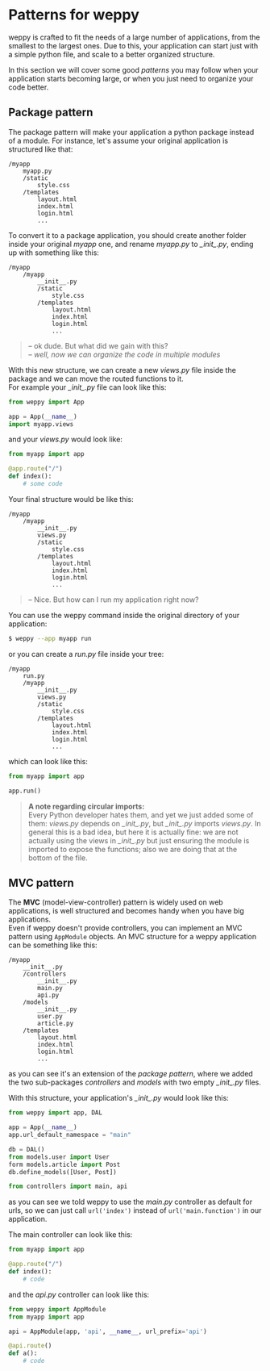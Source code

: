 Patterns for weppy
==================

weppy is crafted to fit the needs of a large number of applications, from the smallest to the largest ones. Due to this, your application can start just with a simple python file, and scale to a better organized structure.

In this section we will cover some good *patterns* you may follow when your application starts becoming large, or when you just need to organize your code better.

Package pattern
---------------

The package pattern will make your application a python package instead of a module. For instance, let's assume your original application is structured like that:

```
/myapp
    myapp.py
    /static
        style.css
    /templates
        layout.html
        index.html
        login.html
        ...
```

To convert it to a package application, you should create another folder inside your original *myapp* one, and rename *myapp.py* to *\__init__.py*, ending up with something like this:

```
/myapp
    /myapp
        __init__.py
        /static
            style.css
        /templates
            layout.html
            index.html
            login.html
            ...
```

> – ok dude. But what did we gain with this?   
> – *well, now we can organize the code in multiple modules*

With this new structure, we can create a new *views.py* file inside the package and we can move the routed functions to it.   
For example your *\__init__.py* file can look like this:

```python
from weppy import App

app = App(__name__)
import myapp.views
```

and your *views.py* would look like:

```python
from myapp import app

@app.route("/")
def index():
    # some code
```

Your final structure would be like this:

```
/myapp
    /myapp
        __init__.py
        views.py
        /static
            style.css
        /templates
            layout.html
            index.html
            login.html
            ...
```

> – Nice. But how can I run my application right now?

You can use the weppy command inside the original directory of your application:

```bash
$ weppy --app myapp run
```

or you can create a *run.py* file inside your tree:

```
/myapp
    run.py
    /myapp
        __init__.py
        views.py
        /static
            style.css
        /templates
            layout.html
            index.html
            login.html
            ...
```

which can look like this:

```python
from myapp import app

app.run()
```

> **A note regarding circular imports:**   
> Every Python developer hates them, and yet we just added some of them: *views.py* depends on *\__init\__.py*, but *\__init\__.py* imports *views.py*. In general this is a bad idea, but here it is actually fine: we are not actually using the views in *\__init\__.py* but just ensuring the module is imported to expose the functions; also we are doing that at the bottom of the file.

MVC pattern
-----------
The **MVC** (model-view-controller) pattern is widely used on web applications, is well structured and becomes handy when you have big applications.   
Even if weppy doesn't provide controllers, you can implement an MVC pattern using `AppModule` objects. An MVC structure for a weppy application can be something like this:

```
/myapp
    __init__.py
    /controllers
        __init__.py
        main.py
        api.py
    /models
        __init__.py
        user.py
        article.py
    /templates
        layout.html
        index.html
        login.html
        ...
```

as you can see it's an extension of the *package pattern*, where we added the two sub-packages *controllers* and *models* with two empty *\__init__.py* files.

With this structure, your application's *\__init__.py* would look like this:

```python
from weppy import app, DAL

app = App(__name__)
app.url_default_namespace = "main"

db = DAL()
from models.user import User
form models.article import Post
db.define_models([User, Post])

from controllers import main, api
```

as you can see we told weppy to use the *main.py* controller as default for urls, so we can just call `url('index')` instead of `url('main.function')` in our application.

The main controller can look like this:

```python
from myapp import app

@app.route("/")
def index():
    # code
```

and the *api.py* controller can look like this:

```python
from weppy import AppModule
from myapp import app

api = AppModule(app, 'api', __name__, url_prefix='api')

@api.route()
def a():
    # code
```
